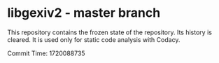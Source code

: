 # libgexiv2 - master branch

This repository contains the frozen state of the repository.
Its history is cleared. It is used only for static code
analysis with Codacy.

Commit Time: 1720088735